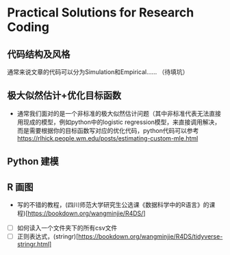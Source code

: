 # Practical Solutions for Research Coding

## 代码结构及风格

通常来说文章的代码可以分为Simulation和Empirical……
（待填坑）

## 极大似然估计+优化目标函数

- 通常我们面对的是一个非标准的极大似然估计问题（其中非标准代表无法直接用现成的模型，例如python中的logistic regression模型，来直接调用解决，而是需要根据你的目标函数写对应的优化代码，python代码可以参考 https://rlhick.people.wm.edu/posts/estimating-custom-mle.html


## Python 建模

## R 画图

- 写的不错的教程，(四川师范大学研究生公选课《数据科学中的R语言》的课程)[https://bookdown.org/wangminjie/R4DS/]

- [ ] 如何读入一个文件夹下的所有csv文件
- [ ] 正则表达式，(stringr)[https://bookdown.org/wangminjie/R4DS/tidyverse-stringr.html]